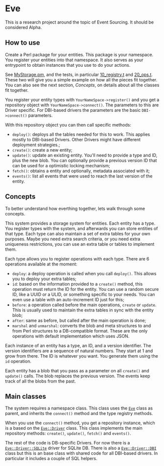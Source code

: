 # Eve #

This is a research project around the topic of Event Sourcing. It should be considered Alpha.

## How to use ##

Create a Perl package for your entities. This package is your namespace. You register your entities into that namespace. It also serves as your entrypoint to obtain instances that you use to do your actions.

See [MyStorage.pm](t/lib/MyStorage.pm), and the tests, in particular [10_registry.t](t/10_registry.t) and [20_ops.t](t/20_ops.t). These two will give you a simple example on how all the pieces fit together. You can also see the next section, _Concepts_, on details about all the classes fit together.

You register your entity types with `YourNameSpace->register()` and you get a repository object with `YourNameSpace->connect()`. The parameters to this are Driver specific. For DBI-based drivers the parameters are the basic `DBI->connect()` parameters.

With this repository object you can then call specific methods:

* `deploy()`: deploys all the tables needed for this to work. This applies mostly to DBI-based Drivers. Other Drivers might have different deployment strategies.;
* `create()`: create a new entity;
* `update()`: update an existing entity. You'll need to provide a type and ID, plus the new blob. You can optionally provide a previous version ID that can be used for a optimistic locking mechanism;
* `fetch()`: obtains a entity and optionally, metadata associated with it;
* `events()`: list all events that were used to reach the last version of the entity.


## Concepts ##

To better understand how everthing together, lets walk through some concepts.

This system provides a storage system for entities. Each entity has a type. You register types with the system, and afterwards you can store entities of that type. Each type can also maintain a set of extra tables for your own purposes. Maybe you need extra search criteria, or you need extra uniqueness restrictions, you can use an extra table or tables to implement them.

Each type allows you to register operations with each type. There are 6 operations available at the moment:

* `deploy`: a deploy operation is called when you call `deploy()`. This allows you to deploy your extra tables;
* `id`: based on the information provided to a `create()` method, this operation must return the ID for the entity. You can use a random secure ID, like a UUID or a ULID, or something specific to your needs. You can even use a table with an auto-increment ID just for this;
* `before`: a operation called before the main operations, `create` or `update`. This is usually used to maintain the extra tables in sync with the entity blob;
* `after`: same as before, but called after the main operation is done;
* `marshal` and `unmarshal`: converts the blob and meta structures to and from Perl structures to a DB-compatible format. These are the only operations with default implementation which uses JSON.

Each instance of an entity has a type, an ID, and a version identifier. The version identifiers are a sequence of natural numbers. They start at 1 and grow from there. The ID is whatever you want. You generate them using the `id` operation.

Each entity has a blob that you pass as a parameter on all `create()` and `update()` calls. The blob replaces the previous version. The events keep track of all the blobs from the past.

## Main classes ##

The system requires a namespace class. This class uses the [`Eve`](lib/Eve.pm) class as parent, and inherits the `connect()` method and the type registry methods.

When you use the `connect()` method, you get a repository instance, which is a based on the [`Eve::Driver`](lib/Eve/Driver.pm) class. This class implements the main repository methods: `create()`, `update()`, `fetch()` and `events()`.

The rest of the code is DB-specific Drivers. For now there is a [`Eve::Driver::SQLite`](lib/Eve/Driver/SQLite.pm) driver for SQLite DB. There is also a [`Eve::Driver::DBI`](lib/Eve/Driver/DBI.pm) class but this is an base class with shared code for all DBI-based drivers. In particular it includes a couple of SQL helpers.

